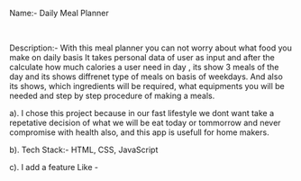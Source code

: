 Name:- Daily Meal Planner

<br>

Description:- With this meal planner you can not worry about what food you make on daily basis
    It takes personal data of user as input and after the calculate how much calories a user need in day , its show 3 meals 
    of the day and its shows diffrenet type of meals on basis of weekdays. And also its shows, which ingredients will be required,
    what equipments you will be needed and step by step procedure of making a meals. 

a). I chose this project because in our fast lifestyle we dont want take a repetative decision of what we will be eat today or tommorrow and never compromise with health also, and this app is usefull for home makers. 

b). Tech Stack:- HTML, CSS, JavaScript

c). I add a feature Like - 